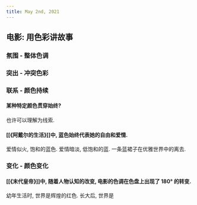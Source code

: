 ```yaml
---
title: May 2nd, 2021
---
```


## 电影: 用色彩讲故事
### 氛围 - 整体色调
### 突出 - 冲突色彩
### 联系 - 颜色持续
#### 某种特定颜色贯穿始终?
也许可以理解为线索.
#### [[《阿戴尔的生活》]]中, 蓝色始终代表她的自由和爱情.
爱情似火, 饱和的蓝色.
爱情暗淡, 低饱和的蓝.
一条蓝裙子在优雅世界中的离去.
### 变化 - 颜色变化
#### [[《末代皇帝》]]中, 随着人物认知的改变, 电影的色调在色盘上出现了 180° 的转变.
幼年生活时, 世界是辉煌的红色.
长大后, 世界是
##
